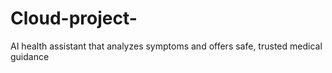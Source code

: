 # Cloud-project-
AI health assistant that analyzes symptoms and offers safe, trusted medical guidance
